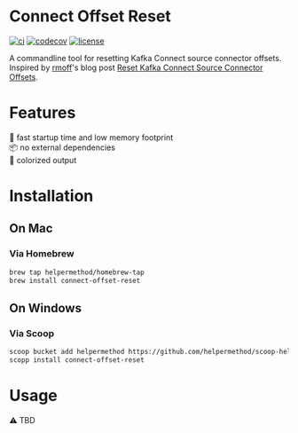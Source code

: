 # Connect Offset Reset

[![ci](https://github.com/helpermethod/connect-offset-reset/actions/workflows/ci.yml/badge.svg)](https://github.com/helpermethod/connect-offset-reset/actions/workflows/ci.yml)
[![codecov](https://codecov.io/gh/helpermethod/connect-offset-reset/branch/main/graph/badge.svg?token=niYlJRkALi)](https://codecov.io/gh/helpermethod/connect-offset-reset)
[![license](https://badgen.net/badge/license/Apache-2.0/blue)](https://github.com/helpermethod/connect-offset-reset/blob/main/LICENSE)

A commandline tool for resetting Kafka Connect source connector offsets.  Inspired by [rmoff]()'s blog post [Reset Kafka Connect Source Connector Offsets](https://rmoff.net/2019/08/15/reset-kafka-connect-source-connector-offsets/).

# Features

:rocket: fast startup time and low memory footprint  
:package: no external dependencies  
:rainbow: colorized output

# Installation

## On Mac

### Via Homebrew

```sh
brew tap helpermethod/homebrew-tap
brew install connect-offset-reset
```

## On Windows

### Via Scoop

```sh
scoop bucket add helpermethod https://github.com/helpermethod/scoop-helpermethod.git
scopp install connect-offset-reset
```

# Usage

:warning: TBD
